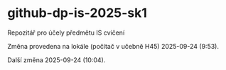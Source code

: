 # github-dp-is-2025-sk1
Repozitář pro účely předmětu IS cvičení

Změna provedena na lokále (počítač v učebně H45) 2025-09-24 (9:53).

Další změna 2025-09-24 (10:04).